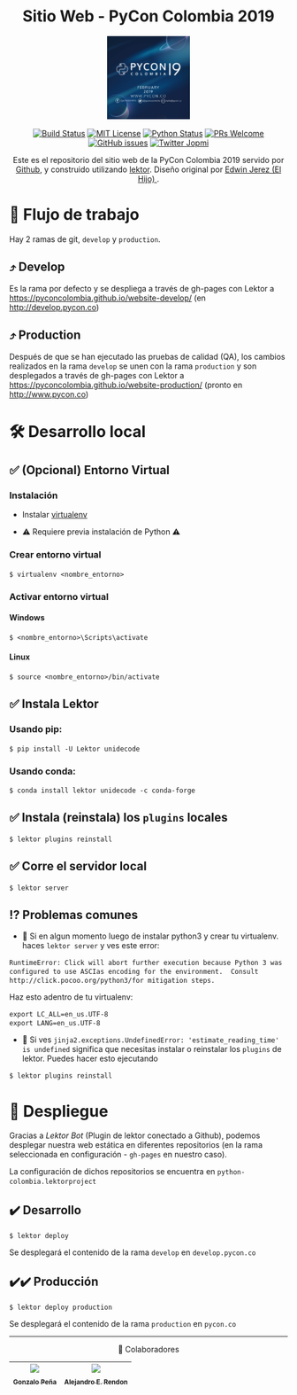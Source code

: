 <div align="center">

# Sitio Web - PyCon Colombia 2019

<a href="https://github.com/PyConColombia">
  <img width="150" src="assets/static/images/pycon.png">
</a>

[![Build Status][build-badge]][build]
[![MIT License][license-badge]][LICENSE]
[![Python Status](https://img.shields.io/badge/Python-%33.5-blue.svg?longCache=true&style=flat-square)](https://www.python.org/)
[![PRs Welcome][prs-badge]][prs] 
[![GitHub issues](https://img.shields.io/github/issues/PyConColombia/website-2019.svg?style=flat-square)](https://github.com/PyConColombia/website-2019/issues)
[![Twitter Jopmi](https://img.shields.io/twitter/url/http/shields.io.svg?style=social)](https://twitter.com/pyconcolombia)

Este es el repositorio del sitio web de la PyCon Colombia 2019 servido por
[Github](https://pyconcolombia.github.io/website-develop/), y
construido utilizando [lektor](https://www.getlektor.com). Diseño original por [Edwin Jerez (El Hijo)
](https://github.com/soyelhijo).
</div>

# 🔀 Flujo de trabajo

Hay 2 ramas de git, `develop` y `production`.

## ⤴️ Develop

Es la rama por defecto y se despliega a través de gh-pages con Lektor a
https://pyconcolombia.github.io/website-develop/
(en http://develop.pycon.co)

## ⤴️ Production

Después de que se han ejecutado las pruebas de calidad (QA), los cambios
realizados en la rama `develop` se unen con la rama `production` y son
desplegados a través de gh-pages con Lektor a 
https://pyconcolombia.github.io/website-production/
(pronto en http://www.pycon.co)

# 🛠 Desarrollo local

## ✅ (Opcional) Entorno Virtual

### Instalación

* Instalar [virtualenv](https://virtualenv.pypa.io/en/stable/installation/)

* ⚠️️ Requiere previa instalación de Python ⚠️

### Crear entorno virtual

```
$ virtualenv <nombre_entorno>
```

### Activar entorno virtual

#### Windows

```
$ <nombre_entorno>\Scripts\activate
```

#### Linux

```
$ source <nombre_entorno>/bin/activate
```

## ✅ Instala Lektor

### Usando pip:
```
$ pip install -U Lektor unidecode
```

### Usando conda:

```
$ conda install lektor unidecode -c conda-forge
```

## ✅ Instala (reinstala) los `plugins` locales

```
$ lektor plugins reinstall
```

## ✅ Corre el servidor local

```
$ lektor server
```

## ⁉️ Problemas comunes

* 🔴 Si en algun momento luego de instalar python3 y crear tu virtualenv. haces `lektor server` y ves este error:

```
RuntimeError: Click will abort further execution because Python 3 was configured to use ASCIas encoding for the environment.  Consult http://click.pocoo.org/python3/for mitigation steps.
```
Haz esto adentro de tu virtualenv:
```
export LC_ALL=en_us.UTF-8
export LANG=en_us.UTF-8
```

* 🔴 Si ves `jinja2.exceptions.UndefinedError: 'estimate_reading_time' is undefined` significa que necesitas instalar o reinstalar los `plugins` de lektor. Puedes hacer esto ejecutando

```
$ lektor plugins reinstall
```

# 🚀 Despliegue

Gracias a _Lektor Bot_ (Plugin de lektor conectado a Github), podemos desplegar nuestra web estática en diferentes repositorios (en la rama seleccionada en configuración - `gh-pages` en nuestro caso).

La configuración de dichos repositorios se encuentra en `python-colombia.lektorproject`

## ✔️ Desarrollo

```
$ lektor deploy
```

Se desplegará el contenido de la rama `develop` en `develop.pycon.co`

## ✔️✔️ Producción

```
$ lektor deploy production
```

Se desplegará el contenido de la rama `production` en `pycon.co`

___
<div align="center">

💪 Colaboradores

|[<img src="https://avatars3.githubusercontent.com/u/3627835?s=400&v=4" width="100px;"/><br /><sub><b>Gonzalo Peña</b></sub>](https://github.com/goanpeca) | [<img src="https://avatars3.githubusercontent.com/u/14989202?s=400&v=4" width="100px;"/><br /><sub><b>Alejandro E. Rendon</b></sub>](https://github.com/aerendon)|
| :---: | :---: |

</div>

[build-badge]: https://img.shields.io/travis/PyConColombia/website-2019.svg?style=flat-square
[build]: https://travis-ci.org/PyConColombia/website-2019
[license-badge]: https://img.shields.io/npm/l/all-contributors.svg?style=flat-square
[license]: https://github.com/PyConColombia/website-2019/blob/master/LICENSE
[prs-badge]: https://img.shields.io/badge/Issues-welcome-brightgreen.svg?style=flat-square
[prs]: https://github.com/PyConColombia/website-2019/issues/new